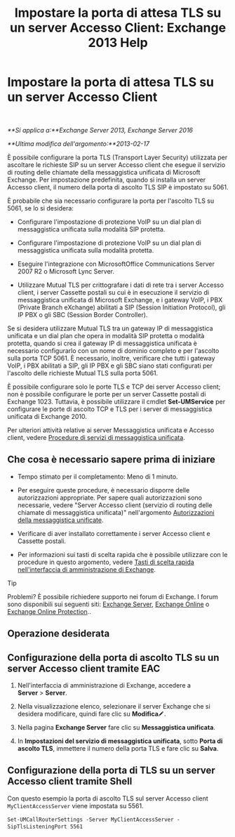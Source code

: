 ﻿---
title: 'Impostare la porta di attesa TLS su un server Accesso Client: Exchange 2013 Help'
TOCTitle: Impostare la porta di attesa TLS su un server Accesso Client
ms:assetid: f4401923-61fa-4dc5-95f8-c0d2f515b2ea
ms:mtpsurl: https://technet.microsoft.com/it-it/library/JJ673576(v=EXCHG.150)
ms:contentKeyID: 50555696
ms.date: 05/22/2018
mtps_version: v=EXCHG.150
ms.translationtype: MT
---

# Impostare la porta di attesa TLS su un server Accesso Client

 

_**Si applica a:**Exchange Server 2013, Exchange Server 2016_

_**Ultima modifica dell'argomento:**2013-02-17_

È possibile configurare la porta TLS (Transport Layer Security) utilizzata per ascoltare le richieste SIP su un server Accesso client che esegue il servizio di routing delle chiamate della messaggistica unificata di Microsoft Exchange. Per impostazione predefinita, quando si installa un server Accesso client, il numero della porta di ascolto TLS SIP è impostato su 5061.

È probabile che sia necessario configurare la porta per l'ascolto TLS su 5061, se lo si desidera:

  - Configurare l'impostazione di protezione VoIP su un dial plan di messaggistica unificata sulla modalità SIP protetta.

  - Configurare l'impostazione di protezione VoIP su un dial plan di messaggistica unificata sulla modalità protetta.

  - Eseguire l'integrazione con MicrosoftOffice Communications Server 2007 R2 o Microsoft Lync Server.

  - Utilizzare Mutual TLS per crittografare i dati di rete tra i server Accesso client, i server Cassette postali su cui è in esecuzione il servizio di messaggistica unificata di Microsoft Exchange, e i gateway VoIP, i PBX (Private Branch eXchange) abilitati a SIP (Session Initiation Protocol), gli IP PBX o gli SBC (Session Border Controller).

Se si desidera utilizzare Mutual TLS tra un gateway IP di messaggistica unificata e un dial plan che opera in modalità SIP protetta o modalità protetta, quando si crea il gateway IP di messaggistica unificata è necessario configurarlo con un nome di dominio completo e per l'ascolto sulla porta TCP 5061. È necessario, inoltre, verificare che tutti i gateway VoIP, i PBX abilitati a SIP, gli IP PBX e gli SBC siano stati configurati per l'ascolto delle richieste Mutual TLS sulla porta 5061.

È possibile configurare solo le porte TLS e TCP dei server Accesso client; non è possibile configurare le porte per un server Cassette postali di Exchange 1023. Tuttavia, è possibile utilizzare il cmdlet **Set-UMService** per configurare le porte di ascolto TCP e TLS per i server di messaggistica unificata di Exchange 2010.

Per ulteriori attività relative ai server Messaggistica unificata e Accesso client, vedere [Procedure di servizi di messaggistica unificata](um-services-procedures-exchange-2013-help.md).

## Che cosa è necessario sapere prima di iniziare

  - Tempo stimato per il completamento: Meno di 1 minuto.

  - Per eseguire queste procedure, è necessario disporre delle autorizzazioni appropriate. Per sapere quali autorizzazioni sono necessarie, vedere "Server Accesso client (servizio di routing delle chiamate di messaggistica unificata)" nell'argomento [Autorizzazioni della messaggistica unificate](unified-messaging-permissions-exchange-2013-help.md).

  - Verificare di aver installato correttamente i server Accesso client e Cassette postali.

  - Per informazioni sui tasti di scelta rapida che è possibile utilizzare con le procedure in questo argomento, vedere [Tasti di scelta rapida nell'interfaccia di amministrazione di Exchange](keyboard-shortcuts-in-the-exchange-admin-center-exchange-online-protection-help.md).


> [!TIP]
> Problemi? È possibile richiedere supporto nei forum di Exchange. I forum sono disponibili sui seguenti siti: <A href="https://go.microsoft.com/fwlink/p/?linkid=60612">Exchange Server</A>, <A href="https://go.microsoft.com/fwlink/p/?linkid=267542">Exchange Online</A> o <A href="https://go.microsoft.com/fwlink/p/?linkid=285351">Exchange Online Protection</A>..



## Operazione desiderata

## Configurazione della porta di ascolto TLS su un server Accesso client tramite EAC

1.  Nell'interfaccia di amministrazione di Exchange, accedere a **Server** \> **Server**.

2.  Nella visualizzazione elenco, selezionare il server Exchange che si desidera modificare, quindi fare clic su **Modifica**![Icona Modifica](images/JJ218640.6f53ccb2-1f13-4c02-bea0-30690e6ea71d(EXCHG.150).gif "Icona Modifica").

3.  Nella pagina **Exchange Server** fare clic su **Messaggistica unificata**.

4.  In **Impostazioni del servizio di messaggistica unificata**, sotto **Porta di ascolto TLS**, immettere il numero della porta TLS e fare clic su **Salva**.

## Configurazione della porta di TLS su un server Accesso client tramite Shell

Con questo esempio la porta di ascolto TLS sul server Accesso client `MyClientAccessServer` viene impostata su 5561.

    Set-UMCallRouterSettings -Server MyClientAccessServer -SipTlsListeningPort 5561

